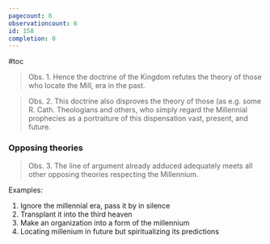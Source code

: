 ```yaml
---
pagecount: 8
observationcount: 6
id: 158
completion: 0
---
```

#toc

>Obs. 1. Hence the doctrine of the Kingdom refutes the theory of those who locate the Mill, era in the past.

>Obs. 2. This doctrine also disproves the theory of those (as e.g. some R. Cath. Theologians and others, who simply regard the Millennial prophecies as a portraiture of this dispensation vast, present, and future.
### Opposing theories
>Obs. 3. The line of argument already adduced adequately meets all other opposing theories respecting the Millennium.

Examples:
1. Ignore the millennial era, pass it by in silence
2. Transplant it into the third heaven
3. Make an organization into a form of the millennium
4. Locating millenium in future but spiritualizing its predictions